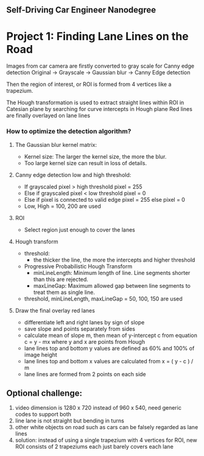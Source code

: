 ## Self-Driving Car Engineer Nanodegree
# Project 1: Finding Lane Lines on the Road

Images from car camera are firstly converted to gray scale for Canny edge detection
Original -> Grayscale -> Gaussian blur -> Canny Edge detection

Then the region of interest, or ROI is formed from 4 vertices like a trapezium.

The Hough transformation is used to extract straight lines within ROI in Catesian plane by searching for curve intercepts in Hough plane
Red lines are finally overlayed on lane lines 

### How to optimize the detection algorithm?
  1.  The Gaussian blur kernel matrix: 
      - Kernel size: The larger the kernel size, the more the blur.  
      - Too large kernel size can result in loss of details.
  2.  Canny edge detection low and high threshold:
      - If grayscaled pixel > high threshold
          pixel = 255
      -  Else if grayscaled pixel < low threshold
          pixel = 0
      -  Else 
          if pixel is connected to valid edge
            pixel = 255
          else
            pixel = 0
      - Low, High = 100, 200 are used
       
  3.  ROI
      - Select region just enough to cover the lanes
      
  4.  Hough transform
      - threshold:
        - the thicker the line, the more the intercepts and higher threshold
      - Progressive Probabilistic Hough Transform
        - minLineLength: Minimum length of line. Line segments shorter than this are rejected.
        - maxLineGap: Maximum allowed gap between line segments to treat them as single line.
       - threshold, minLineLength, maxLineGap = 50, 100, 150 are used
       
  5.  Draw the final overlay red lanes
        - differentiate left and right lanes by sign of slope
        - save slope and points separately from sides
        - calculate mean of slope m, then mean of y-intercept c from equation c = y - mx where y and x are points from Hough
        - lane lines top and bottom y values are defined as 60% and 100% of image height
        - lane lines top and bottom x values are calculated from x = ( y - c ) / m
        - lane lines are formed from 2 points on each side
        
## Optional challenge:
1. video dimension is 1280 x 720 instead of 960 x 540, need generic codes to support both
2.  line lane is not straight but bending in turns
3.  other white objects on road such as cars can be falsely regarded as lane lines
4.  solution: instead of using a single trapezium with 4 vertices for ROI, new ROI consists of 2 trapeziums each just barely covers each lane
    
    
     


